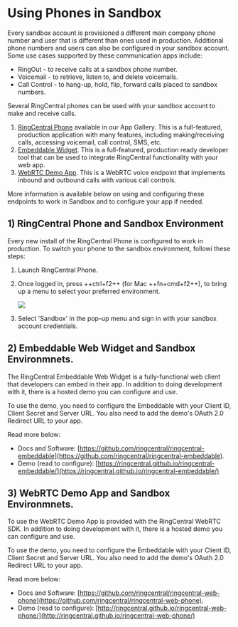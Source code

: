 # Using Phones in Sandbox

Every sandbox account is provisioned a different main company phone number and user that is different than ones used in production. Additional phone numbers and users can also be configured in your sandbox account. Some use cases supported by these communication apps include:

* RingOut - to receive calls at a sandbox phone number.
* Voicemail - to retrieve, listen to, and delete voicemails.
* Call Control - to hang-up, hold, flip, forward calls placed to sandbox numbers. 

Several RingCentral phones can be used with your sandbox account to make and receive calls.

1. [RingCentral Phone](https://www.ringcentral.com/apps/rc-phone) available in our App Gallery. This is a full-featured, production application with many features, including making/receiving calls, accessing voicemail, call control, SMS, etc.
1. [Embeddable Widget](https://ringcentral.github.io/ringcentral-embeddable/). This is a full-featured, production ready developer tool that can be used to integrate RingCentral functionality with your web app.
1. [WebRTC Demo App](https://ringcentral.github.io/ringcentral-web-phone/). This is a WebRTC voice endpoint that implements inbound and outbound calls with various call controls.

More information is available below on using and configuring these endpoints to work in Sandbox and to configure your app if needed.

## 1) RingCentral Phone and Sandbox Environment

Every new install of the RingCentral Phone is configured to work in production. To switch your phone to the sandbox environment, followi these steps:

1. Launch RingCentral Phone.

2. Once logged in, press ++ctrl+f2++ (for Mac ++fn+cmd+f2++), to bring up a menu to select your preferred environment.
   
      <img src="../../img/rc-phone-toggle.png" class="img-fluid">
   
3. Select 'Sandbox' in the pop-up menu and sign in with your sandbox account credentials.

## 2) Embeddable Web Widget and Sandbox Environmnets.

The RingCentral Embeddable Web Widget is a fully-functional web client that developers can embed in their app. In addition to doing development with it, there is a hosted demo you can configure and use.

To use the demo, you need to configure the Embeddable with your Client ID, Client Secret and Server URL. You also need to add the demo's OAuth 2.0 Redirect URL to your app.

Read more below:

* Docs and Software: [https://github.com/ringcentral/ringcentral-embeddable](https://github.com/ringcentral/ringcentral-embeddable).
* Demo (read to configure): [https://ringcentral.github.io/ringcentral-embeddable/](https://ringcentral.github.io/ringcentral-embeddable/)

## 3) WebRTC Demo App and Sandbox Environmnets.

To use the WebRTC Demo App is provided with the RingCentral WebRTC SDK. In addition to doing development with it, there is a hosted demo you can configure and use.

To use the demo, you need to configure the Embeddable with your Client ID, Client Secret and Server URL. You also need to add the demo's OAuth 2.0 Redirect URL to your app.

Read more below:

* Docs and Software: [https://github.com/ringcentral/ringcentral-web-phone](https://github.com/ringcentral/ringcentral-web-phone).
* Demo (read to configure): [http://ringcentral.github.io/ringcentral-web-phone/](http://ringcentral.github.io/ringcentral-web-phone/)